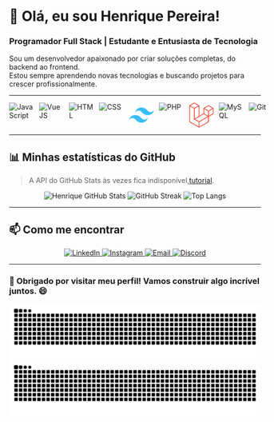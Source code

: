 # 👋 Olá, eu sou Henrique Pereira!  
### Programador Full Stack | Estudante e Entusiasta de Tecnologia  

Sou um desenvolvedor apaixonado por criar soluções completas, do backend ao frontend.  
Estou sempre aprendendo novas tecnologias e buscando projetos para crescer profissionalmente.  

---
  <div style="display: flex; gap: 10px; align-items: center;">
  <img src="https://cdn.jsdelivr.net/gh/devicons/devicon/icons/javascript/javascript-plain.svg" alt="JavaScript" width="50" height="50"/>
  <img src="https://cdn.jsdelivr.net/gh/devicons/devicon/icons/vuejs/vuejs-original.svg" alt="VueJS" width="50" height="50"/>
  <img src="https://cdn.jsdelivr.net/gh/devicons/devicon/icons/html5/html5-original.svg" alt="HTML" width="50" height="50"/>
  <img src="https://cdn.jsdelivr.net/gh/devicons/devicon/icons/css3/css3-original.svg" alt="CSS" width="50" height="50"/>
  <img src="https://raw.githubusercontent.com/devicons/devicon/master/icons/tailwindcss/tailwindcss-original.svg" alt="Tailwind CSS" width="50" height="50" />
  <img src="https://cdn.jsdelivr.net/gh/devicons/devicon/icons/php/php-original.svg" alt="PHP" width="50" height="50"/>
 <img src="https://raw.githubusercontent.com/devicons/devicon/master/icons/laravel/laravel-original.svg" alt="Laravel" width="50" height="50" />
  <img src="https://cdn.jsdelivr.net/gh/devicons/devicon/icons/mysql/mysql-original.svg" alt="MySQL" width="50" height="50"/>
  <img src="https://cdn.jsdelivr.net/gh/devicons/devicon/icons/git/git-original.svg" alt="Git" width="50" height="50"/>
</div>

---

## 📊 Minhas estatísticas do GitHub

> A API do GitHub Stats às vezes fica indisponível,[tutorial](https://github.com/anuraghazra/github-readme-stats/blob/master/readme.md#deploy-on-your-own-vercel-instance).

<p align="center">
  <img src="https://github-readme-stats.vercel.app/api?username=HenriquePereira777&show_icons=true&theme=radical" alt="Henrique GitHub Stats" />
  <img src="https://streak-stats.demolab.com/?user=HenriquePereira777&theme=radical" alt="GitHub Streak" />
  <img src="https://github-readme-stats.vercel.app/api/top-langs/?username=HenriquePereira777&layout=compact&theme=radical" alt="Top Langs" />
</p>

---

## 📫 Como me encontrar

<p align="center">
  <a href="https://linkedin.com/in/henrique-pereira-ba48002a8" target="_blank">
    <img src="https://img.shields.io/badge/-LinkedIn-%230077B5?style=for-the-badge&logo=linkedin&logoColor=white" alt="LinkedIn" />
  </a>
  <a href="https://instagram.com/_henriquepereirax" target="_blank">
    <img src="https://img.shields.io/badge/-Instagram-%23E4405F?style=for-the-badge&logo=instagram&logoColor=white" alt="Instagram" />
  </a>
  <a href="mailto:devhenriquepereira@gmail.com" target="_blank">
    <img src="https://img.shields.io/badge/-Gmail-%23333?style=for-the-badge&logo=gmail&logoColor=white" alt="Email" />
  </a>
  <a href="https://discord.gg/henrique777pereira_01028" target="_blank">
    <img src="https://img.shields.io/badge/-Discord-7289DA?style=for-the-badge&logo=discord&logoColor=white" alt="Discord" />
  </a>
</p>

---

### 🚀 Obrigado por visitar meu perfil! Vamos construir algo incrível juntos. 😄

![GitHub Snake dark gif](https://raw.githubusercontent.com/HenriquePereira777/HenriquePereira777/output/github-contribution-grid-snake-dark.svg#gh-dark-mode-only)
![GitHub Snake light gif](https://raw.githubusercontent.com/HenriquePereira777/HenriquePereira777/output/github-contribution-grid-snake.svg#gh-light-mode-only)



